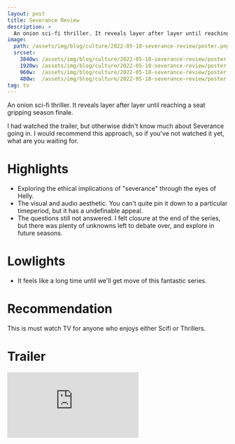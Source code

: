 ```yaml
---
layout: post
title: Severance Review
description: >
  An onion sci-fi thriller. It reveals layer after layer until reaching a seat gripping season finale. Must watch TV.
image: 
  path: /assets/img/blog/culture/2022-05-18-severance-review/poster.png
  srcset:
    3840w: /assets/img/blog/culture/2022-05-18-severance-review/poster.png
    1920w: /assets/img/blog/culture/2022-05-18-severance-review/poster.png@0,5x.jpg
    960w:  /assets/img/blog/culture/2022-05-18-severance-review/poster.png@0,25x.jpg
    480w:  /assets/img/blog/culture/2022-05-18-severance-review/poster.png@0,25x.jpg
tag: tv
---
```


An onion sci-fi thriller. It reveals layer after layer until reaching a seat gripping season finale.

I had watched the trailer, but otherwise didn't know much about Severance going in. I would recommend this approach, so if you've not watched it yet, what are you waiting for.

# Highlights
* Exploring the ethical implications of "severance" through the eyes of Helly.
* The visual and audio aesthetic. You can't quite pin it down to a particular timeperiod, but it has a undefinable appeal.
* The questions still not answered. I felt closure at the end of the series, but there was plenty of unknowns left to debate over, and explore in future seasons.

# Lowlights
* It feels like a long time until we'll get move of this fantastic series.

# Recommendation
This is must watch TV for anyone who enjoys either Scifi or Thrillers.

# Trailer

<iframe class="youtube" src="https://www.youtube-nocookie.com/embed/xEQP4VVuyrY" title="YouTube video player" frameborder="0" allow="accelerometer; autoplay; clipboard-write; encrypted-media; gyroscope; picture-in-picture" allowfullscreen></iframe>